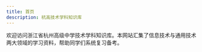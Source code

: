 ```yaml
---
title: 首页
description: 杭高技术学科知识库
---
```


欢迎访问浙江省杭州高级中学技术学科知识库。本网站汇集了信息技术与通用技术两大领域的学习资料，帮助同学们系统复习备考。
